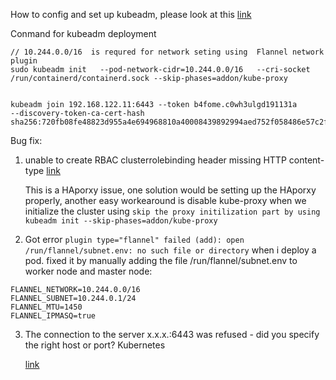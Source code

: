 
How to config and set up kubeadm, please look at this [link](https://computingforgeeks.com/install-kubernetes-cluster-ubuntu-jammy/)

Conmand for kubeadm deployment

```
// 10.244.0.0/16  is requred for network seting using  Flannel network plugin
sudo kubeadm init   --pod-network-cidr=10.244.0.0/16   --cri-socket /run/containerd/containerd.sock --skip-phases=addon/kube-proxy


kubeadm join 192.168.122.11:6443 --token b4fome.c0wh3ulgd191131a         --discovery-token-ca-cert-hash sha256:720fb08fe48823d955a4e694968810a40008439892994aed752f058486e57c2f 
```



Bug fix:
1. unable to create RBAC clusterrolebinding header missing HTTP content-type [link](https://github.com/kubernetes/kubeadm/issues/2699)
   
   This is a HAporxy issue, one solution would be setting up the HAporxy properly, another easy workearound is disable kube-proxy when we initialize the cluster using `skip the proxy initilization part by using kubeadm init --skip-phases=addon/kube-proxy`

2. Got error `plugin type="flannel" failed (add): open /run/flannel/subnet.env: no such file or directory`   when i deploy a pod.
   fixed it by manually adding the file /run/flannel/subnet.env to worker node and master node:
```
FLANNEL_NETWORK=10.244.0.0/16
FLANNEL_SUBNET=10.244.0.1/24
FLANNEL_MTU=1450
FLANNEL_IPMASQ=true
```

3. The connection to the server x.x.x.:6443 was refused - did you specify the right host or port? Kubernetes

   [link](https://stackoverflow.com/questions/56737867/the-connection-to-the-server-x-x-x-6443-was-refused-did-you-specify-the-right)

